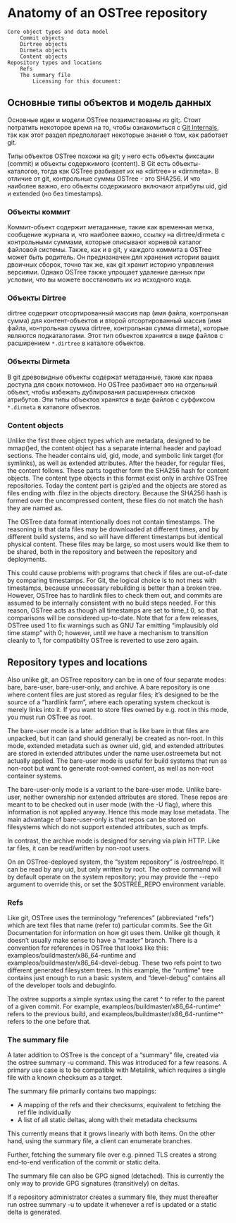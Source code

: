 # Anatomy of an OSTree repository

    Core object types and data model
        Commit objects
        Dirtree objects
        Dirmeta objects
        Content objects
    Repository types and locations
        Refs
        The summary file
            Licensing for this document:
## Основные типы объектов и модель данных

Основные идеи и модели OSTree позаимствованы из git;.
Стоит потратить некоторое время на то, чтобы ознакомиться с [Git Internals](http://git-scm.com/book/en/v2), так как этот раздел предполагает некоторые знания о том, как работает git.

Типы объектов OSTree похожи на git; у него есть объекты фиксации (commit) и объекты содержимого (content). 
В Git есть объекты-каталогов, тогда как OSTree разбивает их на «dirtree» и «dirnmeta». 
В  отличие от git, контрольные суммы OSTree - это SHA256. 
И что наиболее важно, его объекты содержимого включают атрибуты uid, gid и extended (но без timestamps). 


### Объекты коммит

Коммит-объект  содержит метаданные, такие как временная метка, сообщение журнала и, что наиболее важно, ссылку на  dirtree/dirmeta c контрольными суммами, которые описывают корневой каталог файловой системы. 
Также, как и в git, у каждого коммита в OSTree может быть родитель. 
Он предназначен для хранения истории ваших двоичных сборок, точно так же, как git хранит историю управления версиями. 
Однако OSTree также упрощает удаление данных при условии, что вы можете восстановить их из исходного кода. 

### Объекты Dirtree

dirtree содержит отсортированный массив пар (имя файла, контрольная сумма) для контент-объектов  и второй отсортированный массив (имя файла, контрольная сумма dirtree, контрольная сумма dirmeta), которые являются подкаталогами. Этот тип объектов хранится в виде файлов с расширением `*.dirtree` в каталоге объектов. 

### Объекты Dirmeta
В git древовидные объекты содержат метаданные, такие как права доступа для своих потомков. 
Но OSTree разбивает это на отдельный объект, чтобы избежать дублирования расширенных списков атрибутов. 
Эти типы объектов хранятся в виде файлов с суффиксом `*.dirmeta` в каталоге объектов. 

### Content objects

Unlike the first three object types which are metadata, designed to be mmap()ed, the content object has a separate internal header and payload sections. The header contains uid, gid, mode, and symbolic link target (for symlinks), as well as extended attributes. After the header, for regular files, the content follows. These parts together form the SHA256 hash for content objects. The content type objects in this format exist only in archive OSTree repositories. Today the content part is gzip’ed and the objects are stored as files ending with .filez in the objects directory. Because the SHA256 hash is formed over the uncompressed content, these files do not match the hash they are named as.

The OSTree data format intentionally does not contain timestamps. The reasoning is that data files may be downloaded at different times, and by different build systems, and so will have different timestamps but identical physical content. These files may be large, so most users would like them to be shared, both in the repository and between the repository and deployments.

This could cause problems with programs that check if files are out-of-date by comparing timestamps. For Git, the logical choice is to not mess with timestamps, because unnecessary rebuilding is better than a broken tree. However, OSTree has to hardlink files to check them out, and commits are assumed to be internally consistent with no build steps needed. For this reason, OSTree acts as though all timestamps are set to time_t 0, so that comparisons will be considered up-to-date. Note that for a few releases, OSTree used 1 to fix warnings such as GNU Tar emitting “implausibly old time stamp” with 0; however, until we have a mechanism to transition cleanly to 1, for compatibilty OSTree is reverted to use zero again.

## Repository types and locations

Also unlike git, an OSTree repository can be in one of four separate modes: bare, bare-user, bare-user-only, and archive. A bare repository is one where content files are just stored as regular files; it’s designed to be the source of a “hardlink farm”, where each operating system checkout is merely links into it. If you want to store files owned by e.g. root in this mode, you must run OSTree as root.

The bare-user mode is a later addition that is like bare in that files are unpacked, but it can (and should generally) be created as non-root. In this mode, extended metadata such as owner uid, gid, and extended attributes are stored in extended attributes under the name user.ostreemeta but not actually applied. The bare-user mode is useful for build systems that run as non-root but want to generate root-owned content, as well as non-root container systems.

The bare-user-only mode is a variant to the bare-user mode. Unlike bare-user, neither ownership nor extended attributes are stored. These repos are meant to to be checked out in user mode (with the -U flag), where this information is not applied anyway. Hence this mode may lose metadata. The main advantage of bare-user-only is that repos can be stored on filesystems which do not support extended attributes, such as tmpfs.

In contrast, the archive mode is designed for serving via plain HTTP. Like tar files, it can be read/written by non-root users.

On an OSTree-deployed system, the “system repository” is /ostree/repo. It can be read by any uid, but only written by root. The ostree command will by default operate on the system repository; you may provide the --repo argument to override this, or set the $OSTREE_REPO environment variable.

### Refs

Like git, OSTree uses the terminology “references” (abbreviated “refs”) which are text files that name (refer to) particular commits. See the Git Documentation for information on how git uses them. Unlike git though, it doesn’t usually make sense to have a “master” branch. There is a convention for references in OSTree that looks like this: exampleos/buildmaster/x86_64-runtime and exampleos/buildmaster/x86_64-devel-debug. These two refs point to two different generated filesystem trees. In this example, the “runtime” tree contains just enough to run a basic system, and “devel-debug” contains all of the developer tools and debuginfo.

The ostree supports a simple syntax using the caret ^ to refer to the parent of a given commit. For example, exampleos/buildmaster/x86_64-runtime^ refers to the previous build, and exampleos/buildmaster/x86_64-runtime^^ refers to the one before that.

### The summary file

A later addition to OSTree is the concept of a “summary” file, created via the ostree summary -u command. This was introduced for a few reasons. A primary use case is to be compatible with Metalink, which requires a single file with a known checksum as a target.

The summary file primarily contains two mappings:

-    A mapping of the refs and their checksums, equivalent to fetching the ref file individually
-    A list of all static deltas, along with their metadata checksums

This currently means that it grows linearly with both items. On the other hand, using the summary file, a client can enumerate branches.

Further, fetching the summary file over e.g. pinned TLS creates a strong end-to-end verification of the commit or static delta.

The summary file can also be GPG signed (detached). This is currently the only way to provide GPG signatures (transitively) on deltas.

If a repository administrator creates a summary file, they must thereafter run ostree summary -u to update it whenever a ref is updated or a static delta is generated.
